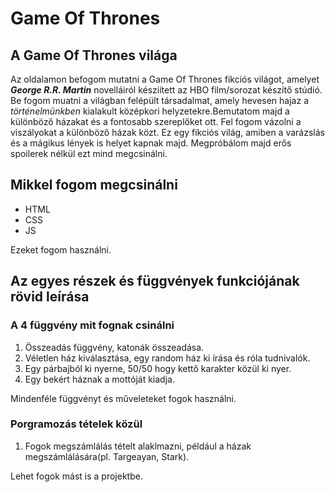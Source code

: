 # Game Of Thrones

## A Game Of Thrones világa

Az oldalamon befogom mutatni a Game Of Thrones fikciós világot, amelyet ***George R.R. Martin*** novelláiról késziített az HBO film/sorozat készítő stúdió. Be fogom muatni a világban felépült társadalmat, amely hevesen hajaz a *történelmünkben* kialakult középkori helyzetekre.Bemutatom majd a különböző házakat és a fontosabb szereplőket ott.
Fel fogom vázolni a viszályokat a különböző házak közt.
Ez egy fikciós világ, amiben a varázslás és a mágikus lények is helyet kapnak majd.
Megpróbálom majd erős spoilerek nélkül ezt mind megcsinálni.
## Mikkel fogom megcsinálni
- HTML
- CSS
- JS

Ezeket fogom használni.

## Az egyes részek és függvények funkciójának rövid leírása

### A 4 függvény mit fognak csinálni

1. Összeadás függvény, katonák összeadása.
2. Véletlen ház kiválasztása, egy random ház ki írása és róla tudnivalók.
3. Egy párbajból ki nyerne, 50/50 hogy kettő karakter közül ki nyer.
4. Egy bekért háznak a mottóját kiadja.

Mindenféle függvényt és műveleteket fogok használni.

### Porgramozás tételek közül
1. Fogok megszámlálás tételt alaklmazni, például a házak megszámlálására(pl. Targeayan, Stark).

Lehet fogok mást is a projektbe.




